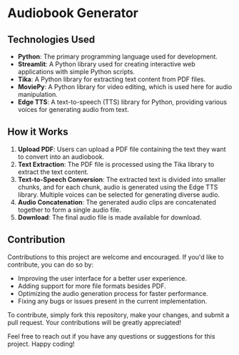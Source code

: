 # Audiobook Generator



## Technologies Used

- **Python**: The primary programming language used for development.
- **Streamlit**: A Python library used for creating interactive web applications with simple Python scripts.
- **Tika**: A Python library for extracting text content from PDF files.
- **MoviePy**: A Python library for video editing, which is used here for audio manipulation.
- **Edge TTS**: A text-to-speech (TTS) library for Python, providing various voices for generating audio from text.

## How it Works

1. **Upload PDF**: Users can upload a PDF file containing the text they want to convert into an audiobook.
2. **Text Extraction**: The PDF file is processed using the Tika library to extract the text content.
3. **Text-to-Speech Conversion**: The extracted text is divided into smaller chunks, and for each chunk, audio is generated using the Edge TTS library. Multiple voices can be selected for generating diverse audio.
4. **Audio Concatenation**: The generated audio clips are concatenated together to form a single audio file.
5. **Download**: The final audio file is made available for download.

## Contribution

Contributions to this project are welcome and encouraged. If you'd like to contribute, you can do so by:

- Improving the user interface for a better user experience.
- Adding support for more file formats besides PDF.
- Optimizing the audio generation process for faster performance.
- Fixing any bugs or issues present in the current implementation.

To contribute, simply fork this repository, make your changes, and submit a pull request. Your contributions will be greatly appreciated!

Feel free to reach out if you have any questions or suggestions for this project. Happy coding!

